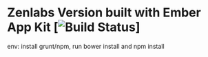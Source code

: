 # Zenlabs Version built with Ember App Kit [![Build Status](https://travis-ci.org/stefanpenner/ember-app-kit.png?branch=master)]

env:
install grunt/npm, run bower install and npm install